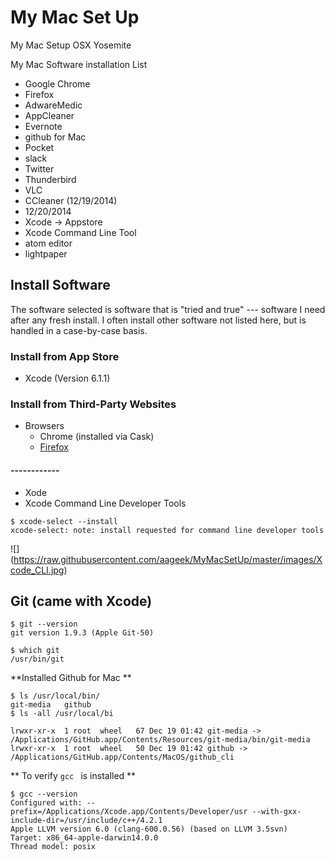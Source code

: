 My Mac Set Up
===================

My Mac Setup OSX Yosemite 


My Mac Software installation List 

* Google Chrome 
* Firefox
* AdwareMedic
* AppCleaner
* Evernote
* github for Mac
* Pocket
* slack
* Twitter
* Thunderbird
* VLC
* CCleaner (12/19/2014)
*    12/20/2014
* Xcode  -> Appstore
* Xcode Command Line Tool
* atom editor
* lightpaper





## Install Software

The software selected is software that is "tried and true" --- software I need after any fresh install. I often install other software not listed here, but is handled in a case-by-case basis.

### Install from App Store

* Xcode  (Version 6.1.1)
	

### Install from Third-Party Websites 

* Browsers
	* Chrome (installed via Cask)
	* [Firefox](https://www.mozilla.org/en-US/firefox/new/)

#### ------------ ####

* Xode
* Xcode Command Line Developer Tools

```
$ xcode-select --install
xcode-select: note: install requested for command line developer tools
```

![]
(https://raw.githubusercontent.com/aageek/MyMacSetUp/master/images/Xcode_CLI.jpg)

Git (came with Xcode)
------------------------------

```
$ git --version
git version 1.9.3 (Apple Git-50)

$ which git
/usr/bin/git
```
**Installed Github for Mac **

```
$ ls /usr/local/bin/
git-media	github
$ ls -all /usr/local/bi

lrwxr-xr-x  1 root  wheel   67 Dec 19 01:42 git-media -> /Applications/GitHub.app/Contents/Resources/git-media/bin/git-media
lrwxr-xr-x  1 root  wheel   50 Dec 19 01:42 github -> /Applications/GitHub.app/Contents/MacOS/github_cli

```

** To verify  ```gcc ```  is installed **

```
$ gcc --version
Configured with: --prefix=/Applications/Xcode.app/Contents/Developer/usr --with-gxx-include-dir=/usr/include/c++/4.2.1
Apple LLVM version 6.0 (clang-600.0.56) (based on LLVM 3.5svn)
Target: x86_64-apple-darwin14.0.0
Thread model: posix

```
 